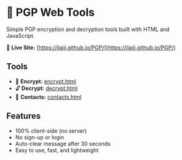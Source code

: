 # 🔐 PGP Web Tools

Simple PGP encryption and decryption tools built with HTML and JavaScript.

📍 **Live Site:** [https://jlaiii.github.io/PGP/](https://jlaiii.github.io/PGP/)

## Tools

- 🔐 **Encrypt:** [encrypt.html](https://jlaiii.github.io/PGP/encrypt.html)
- 🔓 **Decrypt:** [decrypt.html](https://jlaiii.github.io/PGP/decrypt.html)
- 📇 **Contacts:** [contacts.html](https://jlaiii.github.io/PGP/contacts.html)

## Features

- 100% client-side (no server)
- No sign-up or login
- Auto-clear message after 30 seconds
- Easy to use, fast, and lightweight
